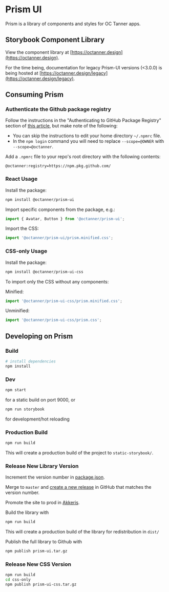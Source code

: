 # Prism UI

Prism is a library of components and styles for OC Tanner apps.

## Storybook Component Library

View the component library at [https://octanner.design](https://octanner.design).

For the time being, documentation for legacy Prism-UI versions (<3.0.0) is being hosted at [https://octanner.design/legacy](https://octanner.design/legacy).

## Consuming Prism

### Authenticate the Github package registry

Follow the instructions in the "Authenticating to GitHub Package Registry" section of [this article](https://help.github.com/en/articles/configuring-npm-for-use-with-github-package-registry#authenticating-to-github-package-registry), but make note of the following:
- You can skip the instructions to edit your home directory `~/.npmrc` file.
- In the `npm login` command you will need to replace `--scope=@OWNER` with `--scope=@octanner`.

Add a `.npmrc` file to your repo's root directory with the following contents:
```
@octanner:registry=https://npm.pkg.github.com/
```

### React Usage

Install the package:
```bash
npm install @octanner/prism-ui
```

Import specific components from the package, e.g.:
```js
import { Avatar, Button } from '@octanner/prism-ui';
```

Import the CSS:
```js
import '@octanner/prism-ui/prism.minified.css';
```

### CSS-only Usage

Install the package:
```bash
npm install @octanner/prism-ui-css
```

To import only the CSS without any components:

Minified:
```js
import '@octanner/prism-ui-css/prism.minified.css';
```

Unminified:
```js
import '@octanner/prism-ui-css/prism.css';
```

## Developing on Prism
### Build

```bash
# install dependencies
npm install
```

### Dev

```bash
npm start
```

for a static build on port 9000, or

```bash
npm run storybook
```

for development/hot reloading

### Production Build

```bash
npm run build
```

This will create a production build of the project to `static-storybook/`.

### Release New Library Version

Increment the version number in [package.json](package.json).

Merge to `master` and [create a new release](https://github.com/octanner/prism-ui/releases/new) in GitHub that matches the version number.

Promote the site to prod in [Akkeris](https://akkeris.octanner.io/pipelines/13cf7599-59de-4149-b554-1afe079df688).

Build the library with

```bash
npm run build
```

This will create a production build of the library for redistribution in `dist/`

Publish the full library to Github with

```bash
npm publish prism-ui.tar.gz
```

### Release New CSS Version

```bash
npm run build
cd css-only
npm publish prism-ui-css.tar.gz
```
